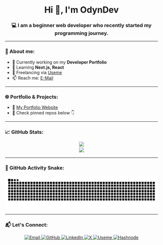 <h1 align="center">Hi 👋, I'm OdynDev</h1>
<h3 align="center">💻 I am a beginner web developer who recently started my programming journey.</h3>

---

### 🧠 About me:
- 🔭 Currently working on my **Developer Portfolio**
- 🌱 Learning **Next.js, React**
- 💼 Freelancing via [Useme](https://useme.com/pl/roles/contractor/odyndev,461613/)
- 📫 Reach me: [E-Mail](odyndev@gmail.com)

---

### 🌐 Portfolio & Projects:
- 🔗 [My Portfolio Website](https://odyndev.vercel.app/)
- 🧩 Check pinned repos below 👇

---

### 📈 GitHub Stats:
<p align="center">
  <img src="https://github-readme-stats.vercel.app/api?username=OdynDev&show_icons=true&theme=radical" />
  <br />
  <img src="https://github-readme-streak-stats.herokuapp.com?user=OdynDev&theme=radical&hide_border=false" />
</p>

---

### 🐍 GitHub Activity Snake:
<p align="center">
  <img src="https://raw.githubusercontent.com/OdynDev/OdynDev/output/github-contribution-grid-snake.svg" alt="GitHub Contribution Snake" />
</p>

---

### 📬 Let's Connect:
<p align="center">
  <a href="mailto:odyndev@gmail.com" target="_blank">
    <img src="https://img.icons8.com/ios-filled/30/EA4335/new-post.png" alt="Email" />
  </a>
  <a href="https://github.com/odyndev" target="_blank">
    <img src="https://img.icons8.com/ios-filled/30/ffffff/github.png" alt="GitHub" />
  </a>
  <a href="https://linkedin.com/in/odyndev" target="_blank">
    <img src="https://img.icons8.com/ios-filled/30/0077B5/linkedin.png" alt="LinkedIn" />
  </a>
  <a href="https://x.com/OdynDeveloper" target="_blank">
    <img src="https://img.icons8.com/ios-filled/30/ffffff/twitterx--v1.png" alt="X" />
  </a>
  <a href="https://useme.com/pl/roles/contractor/odyndev,461613/" target="_blank">
    <img src="https://img.icons8.com/ios-filled/30/006aff/briefcase.png" alt="Useme" />
  </a>
  <a href="odyndev.hashnode.dev" target="_blank">
    <img src="https://img.icons8.com/color/30/hashnode.png" alt="Hashnode" />
  </a>
</p>

